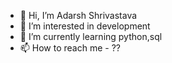 - 👋 Hi, I’m Adarsh Shrivastava
- 👀 I’m interested in development
- 🌱 I’m currently learning python,sql
- 📫 How to reach me - ??

<!---
AdarshSHT/AdarshSHT is a ✨ special ✨ repository because its `README.md` (this file) appears on your GitHub profile.
You can click the Preview link to take a look at your changes.
--->
